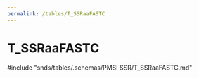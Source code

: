 ```yaml
---
permalink: /tables/T_SSRaaFASTC
---
```

# T\_SSRaaFASTC
<!-- SPDX-License-Identifier: MPL-2.0 -->

<!-- ATTENTION : Ne pas supprimer ou modifier la ligne ci-dessous -->
#include "snds/tables/.schemas/PMSI SSR/T_SSRaaFASTC.md"
<!-- ATTENTION : Ne pas supprimer ou modifier la ligne ci-dessus -->
